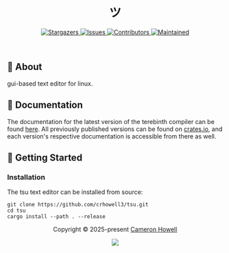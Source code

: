 <h1 align="center">
  <img
    src="https://raw.githubusercontent.com/catppuccin/catppuccin/main/assets/misc/transparent.png"
    height="30"
    width="0px"
  />
   ツ
  <img
    src="https://raw.githubusercontent.com/catppuccin/catppuccin/main/assets/misc/transparent.png"
    height="30"
    width="0px"
  />
</h1>

<p align="center">
  <a href="https://github.com/crhowell3/tsu/stargazers">
    <img
      alt="Stargazers"
      src="https://img.shields.io/github/stars/crhowell3/tsu?style=for-the-badge&logo=starship&color=b16286&logoColor=d9e0ee&labelColor=282a36"
    />
  </a>
  <a href="https://github.com/crhowell3/tsu/issues">
    <img
      alt="Issues"
      src="https://img.shields.io/github/issues/crhowell3/tsu?style=for-the-badge&logo=gitbook&color=d79921&logoColor=d9e0ee&labelColor=282a36"
    />
  </a>
  <a href="https://github.com/crhowell3/tsu/contributors">
    <img
      alt="Contributors"
      src="https://img.shields.io/github/contributors/crhowell3/tsu?style=for-the-badge&logo=opensourceinitiative&color=689d6a&logoColor=d9e0ee&labelColor=282a36"
    />
  </a>
  <a href="#">
    <img
      alt="Maintained"
      src="https://img.shields.io/maintenance/yes/2025?style=for-the-badge&color=98971a&labelColor=282a36"
    />
  </a>
</p>
&nbsp;

## 💭 About

gui-based text editor for linux.

## 📕 Documentation

The documentation for the latest version of the terebinth compiler can be
found [here](https://docs.rs/terebinth/). All previously published versions
can be found on [crates.io](https://crates.io/crates/terebinth/versions),
and each version's respective documentation is accessible from there as well.

## 🔰 Getting Started

### Installation

The tsu text editor can be installed from source:

```shell
git clone https://github.com/crhowell3/tsu.git
cd tsu
cargo install --path . --release
```

<p align="center">
  Copyright &copy; 2025-present
  <a href="https://github.com/crhowell3" target="_blank">Cameron Howell</a>
</p>

<p align="center">
  <a href="https://github.com/crhowell3/tsu/blob/main/LICENSE"
    ><img
      src="https://img.shields.io/static/v1.svg?style=for-the-badge&label=License&message=GPL-3.0&logoColor=d9e0ee&colorA=282a36&colorB=b16286"
  /></a>
</p>
